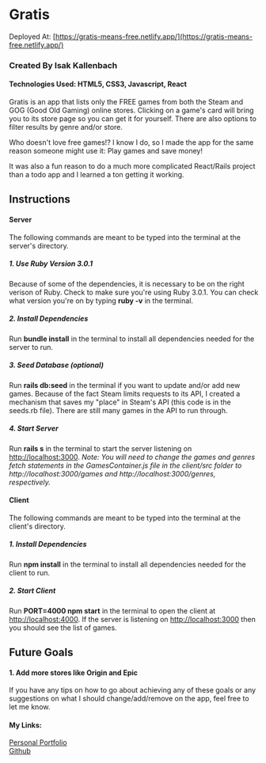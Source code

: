 # Gratis

Deployed At: [https://gratis-means-free.netlify.app/](https://gratis-means-free.netlify.app/)

### Created By Isak Kallenbach

#### Technologies Used: HTML5, CSS3, Javascript, React

Gratis is an app that lists only the FREE games from both the Steam and GOG (Good Old Gaming) online stores. Clicking on a game's card will bring you to its store page so you can get it for yourself. There are also options to filter results by genre and/or store.

Who doesn't love free games!? I know I do, so I made the app for the same reason someone might use it: Play games and save money!

It was also a fun reason to do a much more complicated React/Rails project than a todo app and I learned a ton getting it working.


## Instructions

#### Server

The following commands are meant to be typed into the terminal at the server's directory.

##### 1. Use Ruby Version 3.0.1

Because of some of the dependencies, it is necessary to be on the right verison of Ruby. Check to make sure you're using Ruby 3.0.1. You can check what version you're on by typing **ruby -v** in the terminal.

##### 2. Install Dependencies

Run **bundle install** in the terminal to install all dependencies needed for the server to run.

##### 3. Seed Database (optional)

Run **rails db:seed** in the terminal if you want to update and/or add new games. Because of the fact Steam limits requests to its API, I created a mechanism that saves my "place" in Steam's API (this code is in the seeds.rb file). There are still many games in the API to run through.

##### 4. Start Server

Run **rails s** in the terminal to start the server listening on [http://localhost:3000](http://localhost:3000). *Note: You will need to change the games and genres fetch statements in the GamesContainer.js file in the client/src folder to http://localhost:3000/games and http://localhost:3000/genres, respectively.*

#### Client

The following commands are meant to be typed into the terminal at the client's directory.

##### 1. Install Dependencies

Run **npm install** in the terminal to install all dependencies needed for the client to run.

##### 2. Start Client

Run **PORT=4000 npm start** in the terminal to open the client at [http://localhost:4000](http://localhost:4000). If the server is listening on [http://localhost:3000](http://localhost:3000) then you should see the list of games.

## Future Goals

#### 1. Add more stores like Origin and Epic

If you have any tips on how to go about achieving any of these goals or any suggestions on what I should change/add/remove on the app, feel free to let me know.
<br>

#### My Links:
[Personal Portfolio](https://isakkallenbach.netlify.app/)
<br>
[Github](https://github.com/kallenbach13)